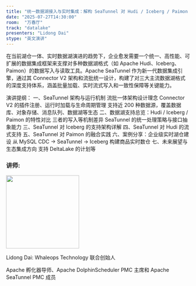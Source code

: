 ```yaml
---
title: "统一数据湖接入与实时集成：解构 SeaTunnel 对 Hudi / Iceberg / Paimon 的架构级支持"
date: "2025-07-27T14:30:00"
room:  "万春厅"
track: "datalake"
presenters: "Lidong Dai"
stype: "英文演讲"
---
```


在当前湖仓一体、实时数据湖演进的趋势下，企业愈发需要一个统一、高性能、可扩展的数据集成框架来支撑对多种数据湖格式（如 Apache Hudi、Iceberg、Paimon）的数据写入与读取工具。Apache SeaTunnel 作为新一代数据集成引擎，通过其 Connector V2 架构和流批统一设计，构建了对三大主流数据湖格式的深度支持体系，涵盖批量加载、实时流式写入和一致性保障等关键能力。

演讲提纲：
一、SeaTunnel 架构与运行机制
流批一体架构设计理念
Connector V2 的插件注册、运行时加载与生命周期管理
支持近 200 种数据源，覆盖数据库、对象存储、消息队列、数据湖等生态
二、数据湖支持总览：Hudi / Iceberg / Paimon 的特性对比
三者的写入等机制差异
SeaTunnel 的统一处理策略与接口抽象能力
三、SeaTunnel 对 Iceberg 的支持架构详解
四、SeaTunnel 对 Hudi 的流式支持
五、SeaTunnel 对 Paimon 的融合实践
六、案例分享：企业级实时湖仓建设
从 MySQL CDC → SeaTunnel → Iceberg 构建商品实时数仓
七、未来展望与生态集成方向
支持 DeltaLake 的计划等

### 讲师:

<img src="https://sessionize.com/image/a63f-400o400o1-TAZzBju9ZdRb4umYVxMo2D.png" width="200" /><br/>

Lidong Dai: Whaleops Technology 联合创始人

Apache 孵化器导师、Apache DolphinScheduler PMC 主席和 Apache SeaTunnel PMC 成员